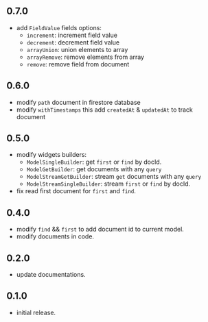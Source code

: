 ## 0.7.0
* add `FieldValue` fields options:
  * `increment`: increment field value
  * `decrement`: decrement field value
  * `arrayUnion`: union elements to array
  * `arrayRemove`: remove elements from array
  * `remove`: remove field from document

## 0.6.0
* modify `path` document in firestore database
* modify `withTimestamps` this add `createdAt` & `updatedAt` to track document

## 0.5.0
* modify widgets builders:
  * `ModelSingleBuilder`: get `first` or `find` by docId.
  * `ModelGetBuilder`: get documents with any `query`
  * `ModelStreamGetBuilder`: stream `get` documents with any `query`
  * `ModelStreamSingleBuilder`: stream `first` or `find` by docId.
* fix read first document for `first` and `find`.

## 0.4.0
* modify `find` && `first` to add document id to current model.
* modify documents in code.

## 0.2.0
* update documentations.

## 0.1.0
* initial release.
